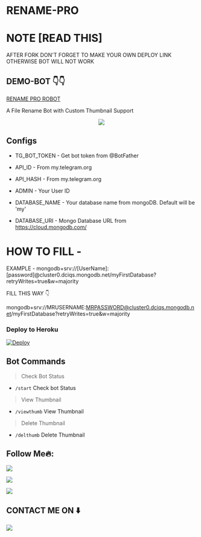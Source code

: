 # RENAME-PRO

# NOTE [READ THIS]

AFTER FORK DON'T FORGET TO MAKE YOUR OWN DEPLOY LINK OTHERWISE BOT WILL NOT WORK

## DEMO-BOT 👇👇

[RENAME PRO ROBOT](https://t.me/Renamer_Pro_bot)




A File Rename Bot with Custom Thumbnail Support



<p align="center">
  <a href="https://www.python.org">
    <img src="http://ForTheBadge.com/images/badges/made-with-python.svg">

  </a>
</p>
</p>






## Configs 

* TG_BOT_TOKEN  - Get bot token from @BotFather

* API_ID        - From my.telegram.org 

* API_HASH      - From my.telegram.org 

* ADMIN         - Your User ID 

* DATABASE_NAME  - Your database name from mongoDB. Default will be 'my'

* DATABASE_URI  - Mongo Database URL from https://cloud.mongodb.com/

# HOW TO FILL -

EXAMPLE - mongodb+srv://[UserName]:[password]@cluster0.dciqs.mongodb.net/myFirstDatabase?retryWrites=true&w=majority

FILL THIS WAY 👇

mongodb+srv://MRUSERNAME:MRPASSWORD@cluster0.dciqs.mongodb.net/myFirstDatabase?retryWrites=true&w=majority





### Deploy to Heroku
[![Deploy](https://www.herokucdn.com/deploy/button.svg)](https://heroku.com/deploy?template=https://github.com/MadMax10x/RenamePro10x)



## Bot Commands
> Check Bot Status
* `/start` Check bot Status
> View Thumbnail 
* `/viewthumb` View Thumbnail 
> Delete Thumbnail
* `/delthumb` Delete Thumbnail



## Follow Me🔥:


<p align="left">
<a href="https://t.me/+4BCzLkyATjswNTA1"><img src="https://img.shields.io/badge/Join%20Our%20Group-Error%20404-darkblue?style=for-the-badge&logo=telegram"></a>
</p>
<p align="left">
<a href="https://github.com/MadMax10x"><img src="https://img.shields.io/badge/GitHub-Follow%20on%20GitHub-inactive.svg?style=for-the-badge&logo=github"></a>
</p>
<p align="left">
<a href="https://instagram.com/MadMax_10x"><img src="https://img.shields.io/badge/Instagram-Vivek Tomar-magenta?style=for-the-badge&logo=instagram"></a>
</p>

##  CONTACT ME ON ⬇️ 

<p align="left">
<a href="https://t.me/t_irfan"><img src="https://img.shields.io/badge/My%20TG%20ID-Error%20404-darkblue?style=for-the-badge&logo=telegram"></a>
</p>
